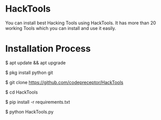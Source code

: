 # HackTools
You can install best Hacking Tools using HackTools.
It has more than 20 working Tools which you can install and use it easily.



# Installation Process

 $  apt update && apt upgrade
 
 $  pkg install python git

 $  git clone https://github.com/codepreceptor/HackTools

 $  cd HackTools

 $  pip install -r requirements.txt

 $  python HackTools.py

